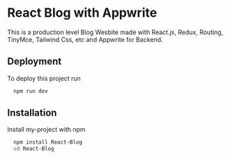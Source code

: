 
# React Blog with Appwrite

This is a production level Blog Wesbite made with React.js, Redux, Routing, TinyMce, Tailwind Css, etc and Appwrite for Backend.


## Deployment

To deploy this project run

```bash
  npm run dev
```


## Installation

Install my-project with npm

```bash
  npm install React-Blog
  cd React-Blog
```
    
